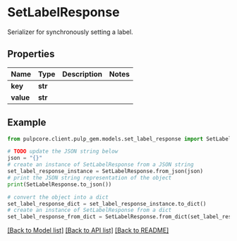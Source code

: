 # SetLabelResponse

Serializer for synchronously setting a label.

## Properties

Name | Type | Description | Notes
------------ | ------------- | ------------- | -------------
**key** | **str** |  | 
**value** | **str** |  | 

## Example

```python
from pulpcore.client.pulp_gem.models.set_label_response import SetLabelResponse

# TODO update the JSON string below
json = "{}"
# create an instance of SetLabelResponse from a JSON string
set_label_response_instance = SetLabelResponse.from_json(json)
# print the JSON string representation of the object
print(SetLabelResponse.to_json())

# convert the object into a dict
set_label_response_dict = set_label_response_instance.to_dict()
# create an instance of SetLabelResponse from a dict
set_label_response_from_dict = SetLabelResponse.from_dict(set_label_response_dict)
```
[[Back to Model list]](../README.md#documentation-for-models) [[Back to API list]](../README.md#documentation-for-api-endpoints) [[Back to README]](../README.md)


